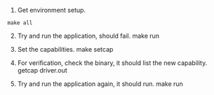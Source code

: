 1. Get environment setup.
```
make all
```

2. Try and run the application, should fail.
make run

3. Set the capabilities.
make setcap

4. For verification, check the binary, it should list the new capability.
getcap driver.out

5. Try and run the application again, it should run.
make run
